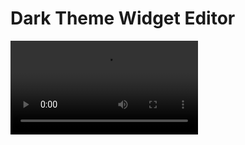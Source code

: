 # Dark Theme Widget Editor

![Tutorial](https://github.com/Organize-Cloud-Labs/Service-Portal/blob/main/Extensions/Widget%20Editor%20Dark%20Themes/Chrome%20Extension%20Tutorial.mov)

